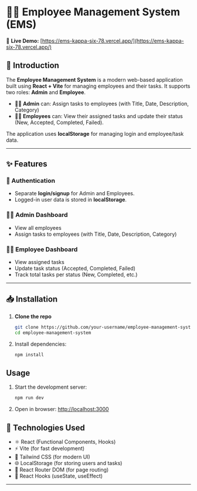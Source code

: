 # 🧑‍💼 Employee Management System (EMS)

🔗 **Live Demo:** [https://ems-kappa-six-78.vercel.app/](https://ems-kappa-six-78.vercel.app/)

## 📌 Introduction

The **Employee Management System** is a modern web-based application built using **React + Vite** for managing employees and their tasks. It supports two roles: **Admin** and **Employee**.

- 👨‍💼 **Admin** can: Assign tasks to employees (with Title, Date, Description, Category)
- 👩‍💻 **Employees** can: View their assigned tasks and update their status (New, Accepted, Completed, Failed).

The application uses **localStorage** for managing login and employee/task data.

---

## ✨ Features

### 🔐 Authentication
- Separate **login/signup** for Admin and Employees.
- Logged-in user data is stored in **localStorage**.

### 🧑‍💻 Admin Dashboard
- View all employees
- Assign tasks to employees (with Title, Date, Description, Category)

### 👩‍💼 Employee Dashboard
- View assigned tasks
- Update task status (Accepted, Completed, Failed)
- Track total tasks per status (New, Completed, etc.)

---

## 📥 Installation

1. **Clone the repo**
   ```bash
   git clone https://github.com/your-username/employee-management-system.git
   cd employee-management-system
   ```

2. Install dependencies:
    ```bash
    npm install
    ```
## Usage
1. Start the development server:
    ```bash
    npm run dev
    ```

2. Open in browser:
    [http://localhost:3000](http://localhost:3000)

## 🚀 Technologies Used

- ⚛️ React (Functional Components, Hooks)
- ⚡ Vite (for fast development)
- 💨 Tailwind CSS (for modern UI)
- 🌐 LocalStorage (for storing users and tasks)
- 🔁 React Router DOM (for page routing)
- 🧠 React Hooks (useState, useEffect)
---

